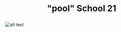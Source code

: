 # <p align=center> "pool" School 21 </p>

 ![alt text](https://encrypted-tbn0.gstatic.com/images?q=tbn%3AANd9GcSpCX9cN5mXT6X-cr09ok5epZZz9qYnZO-7ag&usqp=CAU)

